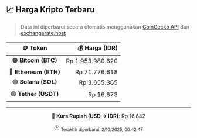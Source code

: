 

<!-- HARGA_KRIPTO -->
## 📈 Harga Kripto Terbaru

> Data ini diperbarui secara otomatis menggunakan [CoinGecko API](https://www.coingecko.com/) dan [exchangerate.host](https://exchangerate.host/)

<div align="center">

| 🪙 Token | 💰 Harga (IDR) |
|:------:|---------------:|
| 🟠 **Bitcoin (BTC)**   | Rp 1.953.980.620 |
| 🔵 **Ethereum (ETH)**  | Rp 71.776.618 |
| 🟣 **Solana (SOL)**    | Rp 3.655.365 |
| 🟢 **Tether (USDT)**   | Rp 16.673 |

---

💱 **Kurs Rupiah (USD → IDR)**: Rp 16.642

🕒 <sub>Terakhir diperbarui: 2/10/2025, 00.42.47</sub>

</div>
<!-- /HARGA_KRIPTO -->